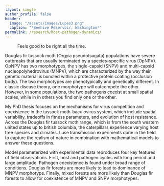 ```yaml
---
layout: single
author_profile: false
header:
  image: "/assets/images/Lupes3.png"
  caption: "*Beehive Reservoir, Washington*"
permalink: /research/host-pathogen-dynamics/
---
```


<figure style="width: 300px" class="align-right">
  <img src="{{ site.url }}{{ site.baseurl }}/assets/images/DFTM_small.png" alt="">
  <figcaption>Feels good to be right all the time.</figcaption>
</figure> 

Douglas fir tussock moth (Orgyia pseudotsugata) populations have severe outbreaks that are usually terminated by a species-specific virus (OpNPV). OpNPV has two morphotypes, the single-capsid (SNPV) and multi-capsid nucleopolyhedrovirus (MNPV), which are characterized by the way their genetic material is bundled within a protective protein coating (occlusion body). The two morphotypes are phenotypically and genetically different. In classic disease theory, one morphotype will outcompete the other. However, in some populations, the two pathogens coexist at small spatial scales, while in in others you find only one or the other. 

My PhD thesis focuses on the mechanisms for virus competition and coexistence in the tussock moth-baculovirus system, which include spatial variability, tradeoffs in fitness parameters, and evolution of host resistance.  Across the Douglas fir tussock moth range, which is from the south western united states up to british columbia, the caterpillars experience varying host tree species and climates. 
I use transmission experiments done in the field to capture the realism of nature in combination with mathematical models to answer these questions. 

Model parameterized with experimental data reproduces four key features of field observations. First, host and pathogen cycles with long period and large amplitude. Pathogen coexistence is found under broad range of conditions. Douglas fir forests are more likely to lead to dominance of MNPV morphotype. Finally, mixed forests are more likely than Douglas fir forests to allow for coexistence of MNPV and SNPV morphotypes.
